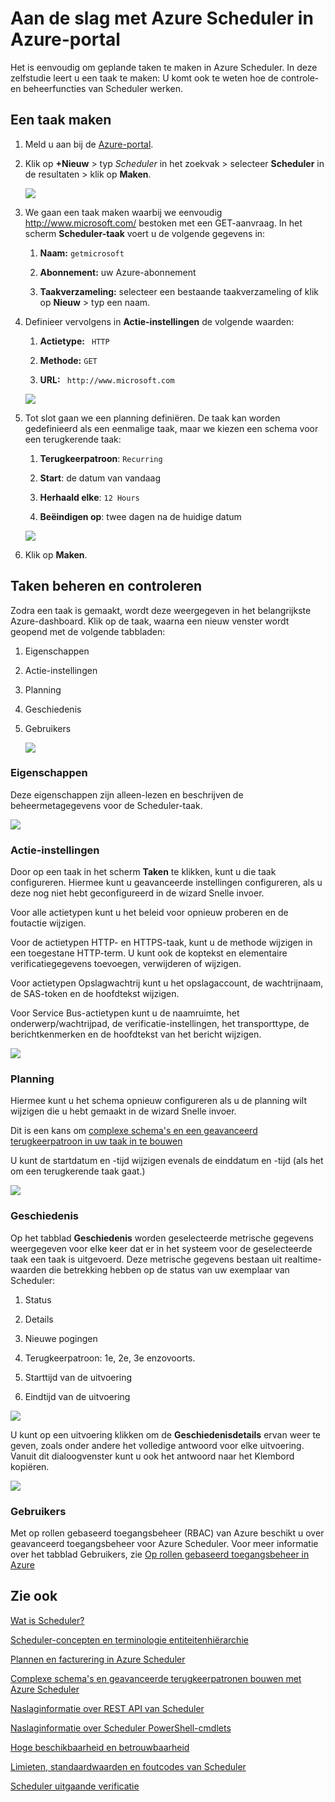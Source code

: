 <properties
 pageTitle="Aan de slag met Azure Scheduler in Azure-portal | Microsoft Azure"
 description="Aan de slag met Azure Scheduler in Azure-portal"
 services="scheduler"
 documentationCenter=".NET"
 authors="derek1ee"
 manager="kevinlam1"
 editor=""/>
<tags
 ms.service="scheduler"
 ms.workload="infrastructure-services"
 ms.tgt_pltfrm="na"
 ms.devlang="dotnet"
 ms.topic="hero-article"
 ms.date="08/10/2016"
 ms.author="deli"/>


# Aan de slag met Azure Scheduler in Azure-portal

Het is eenvoudig om geplande taken te maken in Azure Scheduler. In deze zelfstudie leert u een taak te maken: U komt ook te weten hoe de controle- en beheerfuncties van Scheduler werken.

## Een taak maken

1.  Meld u aan bij de [Azure-portal](https://portal.azure.com/).  

2.  Klik op **+Nieuw** > typ _Scheduler_ in het zoekvak > selecteer **Scheduler** in de resultaten > klik op **Maken**.

     ![][marketplace-create]

3.  We gaan een taak maken waarbij we eenvoudig http://www.microsoft.com/ bestoken met een GET-aanvraag. In het scherm **Scheduler-taak** voert u de volgende gegevens in:

    1.  **Naam:** `getmicrosoft`  

    2.  **Abonnement:** uw Azure-abonnement   

    3.  **Taakverzameling:** selecteer een bestaande taakverzameling of klik op **Nieuw** > typ een naam.

4.  Definieer vervolgens in **Actie-instellingen** de volgende waarden:

    1.  **Actietype:** ` HTTP`  

    2.  **Methode:** `GET`  

    3.  **URL:** ` http://www.microsoft.com`  

      ![][action-settings]

5.  Tot slot gaan we een planning definiëren. De taak kan worden gedefinieerd als een eenmalige taak, maar we kiezen een schema voor een terugkerende taak:

    1. **Terugkeerpatroon**: `Recurring`

    2. **Start**: de datum van vandaag

    3. **Herhaald elke**: `12 Hours`

    4. **Beëindigen op**: twee dagen na de huidige datum  

      ![][recurrence-schedule]

6.  Klik op **Maken**.

## Taken beheren en controleren

Zodra een taak is gemaakt, wordt deze weergegeven in het belangrijkste Azure-dashboard. Klik op de taak, waarna een nieuw venster wordt geopend met de volgende tabbladen:

1.  Eigenschappen  

2.  Actie-instellingen  

3.  Planning  

4.  Geschiedenis

5.  Gebruikers

    ![][job-overview]

### Eigenschappen

Deze eigenschappen zijn alleen-lezen en beschrijven de beheermetagegevens voor de Scheduler-taak.

   ![][job-properties]


### Actie-instellingen

Door op een taak in het scherm **Taken** te klikken, kunt u die taak configureren. Hiermee kunt u geavanceerde instellingen configureren, als u deze nog niet hebt geconfigureerd in de wizard Snelle invoer.

Voor alle actietypen kunt u het beleid voor opnieuw proberen en de foutactie wijzigen.

Voor de actietypen HTTP- en HTTPS-taak, kunt u de methode wijzigen in een toegestane HTTP-term. U kunt ook de koptekst en elementaire verificatiegegevens toevoegen, verwijderen of wijzigen.

Voor actietypen Opslagwachtrij kunt u het opslagaccount, de wachtrijnaam, de SAS-token en de hoofdtekst wijzigen.

Voor Service Bus-actietypen kunt u de naamruimte, het onderwerp/wachtrijpad, de verificatie-instellingen, het transporttype, de berichtkenmerken en de hoofdtekst van het bericht wijzigen.

   ![][job-action-settings]

### Planning

Hiermee kunt u het schema opnieuw configureren als u de planning wilt wijzigen die u hebt gemaakt in de wizard Snelle invoer.

Dit is een kans om [complexe schema's en een geavanceerd terugkeerpatroon in uw taak in te bouwen](scheduler-advanced-complexity.md)

U kunt de startdatum en -tijd wijzigen evenals de einddatum en -tijd (als het om een terugkerende taak gaat.)

   ![][job-schedule]


### Geschiedenis

Op het tabblad **Geschiedenis** worden geselecteerde metrische gegevens weergegeven voor elke keer dat er in het systeem voor de geselecteerde taak een taak is uitgevoerd. Deze metrische gegevens bestaan uit realtime-waarden die betrekking hebben op de status van uw exemplaar van Scheduler:

1.  Status  

2.  Details  

3.  Nieuwe pogingen

4.  Terugkeerpatroon: 1e, 2e, 3e enzovoorts.

5.  Starttijd van de uitvoering  

6.  Eindtijd van de uitvoering

   ![][job-history]

U kunt op een uitvoering klikken om de **Geschiedenisdetails** ervan weer te geven, zoals onder andere het volledige antwoord voor elke uitvoering. Vanuit dit dialoogvenster kunt u ook het antwoord naar het Klembord kopiëren.

   ![][job-history-details]

### Gebruikers

Met op rollen gebaseerd toegangsbeheer (RBAC) van Azure beschikt u over geavanceerd toegangsbeheer voor Azure Scheduler. Voor meer informatie over het tabblad Gebruikers, zie [Op rollen gebaseerd toegangsbeheer in Azure](../active-directory/role-based-access-control-configure.md)


## Zie ook

 [Wat is Scheduler?](scheduler-intro.md)

 [Scheduler-concepten en terminologie entiteitenhiërarchie](scheduler-concepts-terms.md)

 [Plannen en facturering in Azure Scheduler](scheduler-plans-billing.md)

 [Complexe schema's en geavanceerde terugkeerpatronen bouwen met Azure Scheduler](scheduler-advanced-complexity.md)

 [Naslaginformatie over REST API van Scheduler](https://msdn.microsoft.com/library/mt629143)

 [Naslaginformatie over Scheduler PowerShell-cmdlets](scheduler-powershell-reference.md)

 [Hoge beschikbaarheid en betrouwbaarheid](scheduler-high-availability-reliability.md)

 [Limieten, standaardwaarden en foutcodes van Scheduler](scheduler-limits-defaults-errors.md)

 [Scheduler uitgaande verificatie](scheduler-outbound-authentication.md)


[marketplace-create]: ./media/scheduler-get-started-portal/scheduler-v2-portal-marketplace-create.png
[action-settings]: ./media/scheduler-get-started-portal/scheduler-v2-portal-action-settings.png
[recurrence-schedule]: ./media/scheduler-get-started-portal/scheduler-v2-portal-recurrence-schedule.png
[job-properties]: ./media/scheduler-get-started-portal/scheduler-v2-portal-job-properties.png
[job-overview]: ./media/scheduler-get-started-portal/scheduler-v2-portal-job-overview-1.png
[job-action-settings]: ./media/scheduler-get-started-portal/scheduler-v2-portal-job-action-settings.png
[job-schedule]: ./media/scheduler-get-started-portal/scheduler-v2-portal-job-schedule.png
[job-history]: ./media/scheduler-get-started-portal/scheduler-v2-portal-job-history.png
[job-history-details]: ./media/scheduler-get-started-portal/scheduler-v2-portal-job-history-details.png


[1]: ./media/scheduler-get-started-portal/scheduler-get-started-portal001.png
[2]: ./media/scheduler-get-started-portal/scheduler-get-started-portal002.png
[3]: ./media/scheduler-get-started-portal/scheduler-get-started-portal003.png
[4]: ./media/scheduler-get-started-portal/scheduler-get-started-portal004.png
[5]: ./media/scheduler-get-started-portal/scheduler-get-started-portal005.png
[6]: ./media/scheduler-get-started-portal/scheduler-get-started-portal006.png
[7]: ./media/scheduler-get-started-portal/scheduler-get-started-portal007.png
[8]: ./media/scheduler-get-started-portal/scheduler-get-started-portal008.png
[9]: ./media/scheduler-get-started-portal/scheduler-get-started-portal009.png
[10]: ./media/scheduler-get-started-portal/scheduler-get-started-portal010.png
[11]: ./media/scheduler-get-started-portal/scheduler-get-started-portal011.png
[12]: ./media/scheduler-get-started-portal/scheduler-get-started-portal012.png
[13]: ./media/scheduler-get-started-portal/scheduler-get-started-portal013.png
[14]: ./media/scheduler-get-started-portal/scheduler-get-started-portal014.png
[15]: ./media/scheduler-get-started-portal/scheduler-get-started-portal015.png



<!--HONumber=Sep16_HO5-->


